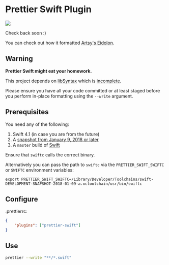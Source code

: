 # Prettier Swift Plugin

![](https://i.giphy.com/media/GNvOUgBvLzVwA/giphy.webp)

Check back soon :)

You can check out how it formatted [Artsy's Eidolon](https://github.com/sirlantis/eidolon/pull/1/files).

## Warning

**Prettier Swift might eat your homework.**

This project depends on [libSyntax](https://github.com/apple/swift/blob/master/lib/Syntax)
which is [incomplete](https://github.com/apple/swift/blob/master/lib/Syntax/Status.md).

Please ensure you have all your code committed or at least staged
before you perform in-place formatting using the `--write` argument.

## Prerequisites

You need any of the following:

1. Swift 4.1 (in case you are from the future)
2. A [snapshot from January 9, 2018 or later](https://swift.org/download/#snapshots)
3. A `master` build of [Swift](https://github.com/apple/swift)

Ensure that `swiftc` calls the correct binary.

Alternatively you can pass the path to `swiftc`
via the `PRETTIER_SWIFT_SWIFTC` or `SWIFTC` environment variables:

```
export PRETTIER_SWIFT_SWIFTC=/Library/Developer/Toolchains/swift-DEVELOPMENT-SNAPSHOT-2018-01-09-a.xctoolchain/usr/bin/swiftc
```

<!--

## Install

```bash
yarn add --dev --exact prettier @prettier/plugin-swift
```

-->

## Configure

.prettierrc:

```json
{
    "plugins": ["prettier-swift"]
}
```

## Use

```bash
prettier --write "**/*.swift"
```
